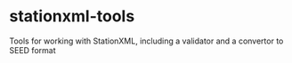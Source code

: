 # stationxml-tools
Tools for working with StationXML, including a validator and a convertor to SEED format
